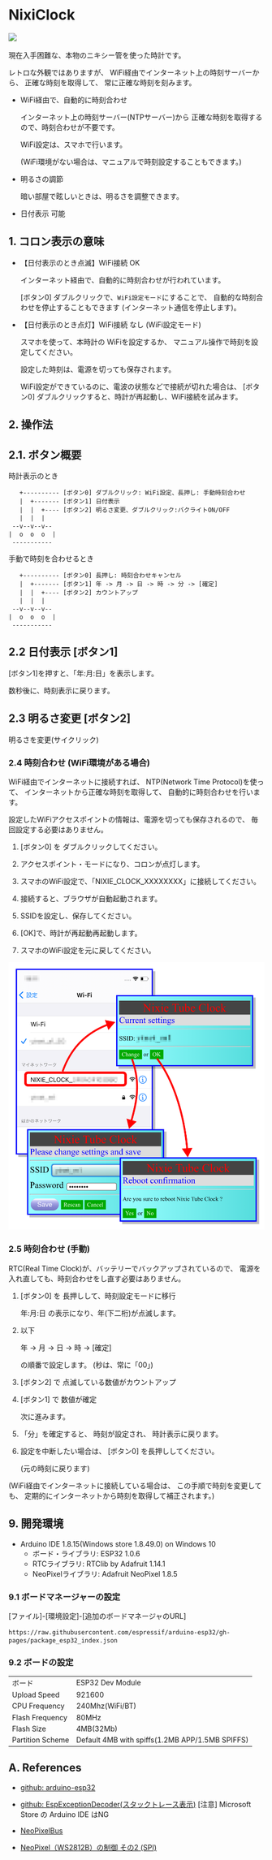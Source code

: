 # NixiClock

![](docs/clock1.jpg)

現在入手困難な、本物のニキシー管を使った時計です。

レトロな外観ではありますが、
WiFi経由でインターネット上の時刻サーバーから、
正確な時刻を取得して、
常に正確な時刻を刻みます。

* WiFi経由で、自動的に時刻合わせ

  インターネット上の時刻サーバー(NTPサーバー)から
  正確な時刻を取得するので、時刻合わせが不要です。
  
  WiFi設定は、スマホで行います。

  (WiFi環境がない場合は、マニュアルで時刻設定することもできます。)

* 明るさの調節

  暗い部屋で眩しいときは、明るさを調整できます。

* 日付表示 可能


## 1. コロン表示の意味

* 【日付表示のとき点滅】WiFi接続 OK

  インターネット経由で、自動的に時刻合わせが行われています。
  
  [ボタン0] ダブルクリックで、``WiFi設定モード``にすることで、
  自動的な時刻合わせを停止することもできます
  (インターネット通信を停止します)。

* 【日付表示のとき点灯】WiFi接続 なし (WiFi設定モード)

  スマホを使って、本時計の WiFiを設定するか、
  マニュアル操作で時刻を設定してください。

  設定した時刻は、電源を切っても保存されます。

  WiFi設定ができているのに、電波の状態などで接続が切れた場合は、
  [ボタン0] ダブルクリックすると、時計が再起動し、WiFi接続を試みます。


## 2. 操作法

## 2.1. ボタン概要

時計表示のとき
```
   +---------- [ボタン0] ダブルクリック: WiFi設定、長押し: 手動時刻合わせ
   |  +------- [ボタン1] 日付表示
   |  |  +---- [ボタン2] 明るさ変更、ダブルクリック:バクライトON/OFF
   |  |  |
 --v--v--v--
|  o  o  o  |
 -----------
```

手動で時刻を合わせるとき
```
   +---------- [ボタン0] 長押し: 時刻合わせキャンセル
   |  +------- [ボタン1] 年 -> 月 -> 日 -> 時 -> 分 -> [確定]
   |  |  +---- [ボタン2] カウントアップ
   |  |  |
 --v--v--v--
|  o  o  o  |
 -----------
```


## 2.2 日付表示 [ボタン1]

[ボタン1]を押すと、「年:月:日」を表示します。

数秒後に、時刻表示に戻ります。


## 2.3 明るさ変更 [ボタン2]

明るさを変更(サイクリック)


### 2.4 時刻合わせ (WiFi環境がある場合)

WiFi経由でインターネットに接続すれば、
NTP(Network Time Protocol)を使って、
インターネットから正確な時刻を取得して、
自動的に時刻合わせを行います。

設定したWiFiアクセスポイントの情報は、電源を切っても保存されるので、
毎回設定する必要はありません。

1. [ボタン0] を ダブルクリックしてください。

2. アクセスポイント・モードになり、コロンが点灯します。

3. スマホのWiFi設定で、「NIXIE_CLOCK_XXXXXXXX」に接続してください。

4. 接続すると、ブラウザが自動起動されます。

5. SSIDを設定し、保存してください。

6. [OK]で、時計が再起動再起動します。

7. スマホのWiFi設定を元に戻してください。

![](docs/NetMgr1.png)


### 2.5 時刻合わせ (手動)

RTC(Real Time Clock)が、バッテリーでバックアップされているので、
電源を入れ直しても、時刻合わせをし直す必要はありません。

1. [ボタン0] を 長押しして、時刻設定モードに移行

   年:月:日 の表示になり、年(下二桁)が点滅します。

2. 以下

   年 -> 月 -> 日 -> 時 -> [確定]
    
   の順番で設定します。
   (秒は、常に「00」)
   
2. [ボタン2] で 点滅している数値がカウントアップ

3. [ボタン1] で 数値が確定

   次に進みます。

4. 「分」を確定すると、
   時刻が設定され、
   時計表示に戻ります。
   
5. 設定を中断したい場合は、
   [ボタン0] を長押ししてください。

   (元の時刻に戻ります)

(WiFi経由でインターネットに接続している場合は、
この手順で時刻を変更しても、
定期的にインターネットから時刻を取得して補正されます。)



## 9. 開発環境

* Arduino IDE 1.8.15(Windows store 1.8.49.0) on Windows 10
  - ボード・ライブラリ: ESP32 1.0.6
  - RTCライブラリ: RTClib by Adafruit 1.14.1
  - NeoPixelライブラリ: Adafruit NeoPixel 1.8.5
  
### 9.1 ボードマネージャーの設定

[ファイル]-[環境設定]-[追加のボードマネージャのURL]
```
https://raw.githubusercontent.com/espressif/arduino-esp32/gh-pages/package_esp32_index.json
```


### 9.2 ボードの設定

| | |
|--|--|
| ボード | ESP32 Dev Module |
| Upload Speed | 921600 |
| CPU Frequency | 240Mhz(WiFi/BT) |
| Flash Frequency | 80MHz |
| Flash Size | 4MB(32Mb) |
| Partition Scheme | Default 4MB with spiffs(1.2MB APP/1.5MB SPIFFS) |



## A. References

* [github: arduino-esp32](https://github.com/espressif/arduino-esp32/)

* [github: EspExceptionDecoder(スタックトレース表示)](https://github.com/me-no-dev/EspExceptionDecoder/releases/)
  [注意] Microsoft Store の Arduino IDE はNG

* [NeoPixelBus](https://github.com/Makuna/NeoPixelBus)

* [NeoPixel（WS2812B）の制御 その2 (SPI)](https://nuneno.cocolog-nifty.com/blog/2018/05/neopixelws281-1.html)
